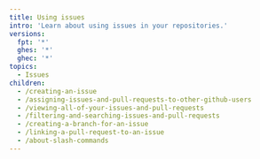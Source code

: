 ```yaml
---
title: Using issues
intro: 'Learn about using issues in your repositories.'
versions:
  fpt: '*'
  ghes: '*'
  ghec: '*'
topics:
  - Issues
children:
  - /creating-an-issue
  - /assigning-issues-and-pull-requests-to-other-github-users
  - /viewing-all-of-your-issues-and-pull-requests
  - /filtering-and-searching-issues-and-pull-requests
  - /creating-a-branch-for-an-issue
  - /linking-a-pull-request-to-an-issue
  - /about-slash-commands
---
```

